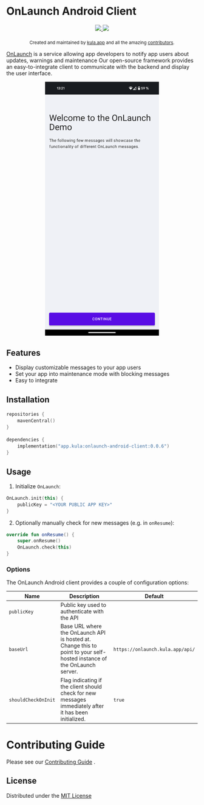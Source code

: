 # OnLaunch Android Client

<p align="center">
  <a href="https://github.com/kula-app/OnLaunch-Android-Client/releases">
    <img src="https://img.shields.io/github/release/kula-app/onlaunch-android-client.svg"/>
  </a>
  <a href="https://github.com/kula-app/OnLaunch-Android-Client/blob/master/LICENSE">
    <img src="https://img.shields.io/github/license/kula-app/OnLaunch-Android-Client.svg"/>
  </a>
</p>

<p align="center">
    <sub>Created and maintained by <a href="https://kula.app">kula.app</a> and all the amazing <a href="https://github.com/kula-app/OnLaunch-iOS-Client/graphs/contributors">contributors</a>.</sub>
</p>

[OnLaunch](https://github.com/kula-app/OnLaunch) is a service allowing app developers to notify app
users about updates, warnings and maintenance
Our open-source framework provides an easy-to-integrate client to communicate with the backend and
display the user interface.

<p align="center">
  <img src="/docs/android_onlaunch_example.png" alt="OnLaunch Android" width="300"/>
</p>

## Features

- Display customizable messages to your app users
- Set your app into maintenance mode with blocking messages
- Easy to integrate

## Installation

```kotlin
repositories {
    mavenCentral()
}

dependencies {
    implementation("app.kula:onlaunch-android-client:0.0.6")
}
```

## Usage

1. Initialize `OnLaunch`:

```kotlin
OnLaunch.init(this) {
    publicKey = "<YOUR PUBLIC APP KEY>"
}
```

2. Optionally manually check for new messages (e.g. in `onResume`):

```kotlin
override fun onResume() {
    super.onResume()
    OnLaunch.check(this)
}
```

### Options

The OnLaunch Android client provides a couple of configuration options:

| Name                  | Description                                                                                                             | Default                           |
|-----------------------|-------------------------------------------------------------------------------------------------------------------------|-----------------------------------|
| `publicKey`           | Public key used to authenticate with the API                                                                            |                                   |
| `baseUrl`             | Base URL where the OnLaunch API is hosted at. Change this to point to your self-hosted instance of the OnLaunch server. | `https://onlaunch.kula.app/api/`  |
| `shouldCheckOnInit`   | Flag indicating if the client should check for new messages immediately after it has been initialized.                  | `true`                            |

# Contributing Guide

Please see
our [Contributing Guide](https://github.com/kula-app/OnLaunch-Android-Client/blob/main/CONTRIBUTING.md)
.

## License

Distributed under
the [MIT License](https://github.com/kula-app/OnLaunch-Android-Client/blob/main/LICENSE)
